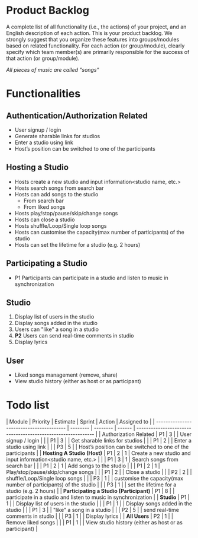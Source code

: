 # Product Backlog

A complete list of all functionality (i.e., the actions) of your project, and an English description of each action. This is your product backlog. We strongly suggest that you organize these features into groups/modules based on related functionality. For each action (or group/module), clearly specify which team member(s) are primarily responsible for the success of that action (or group/module). 



*All pieces of music are called "songs"*

# Functionalities

## Authentication/Authorization Related

* User signup / login
* Generate sharable links for studios
* Enter a studio using link
* <Nice to have>Host’s position can be switched to one of the participants 

## Hosting a Studio

* Hosts create a new studio and input information<studio name, etc.>
* Hosts search songs from search bar 
* Hosts can add songs to the studio
  * From search bar
  * From liked songs
* Hosts play/stop/pause/skip/change songs
* Hosts can close a studio
* <Nice to have> Hosts shuffle/Loop/Single loop songs
* <Nice to have>Hosts can customise the capacity(max number of participants) of the studio 
* <Nice to have>Hosts can set the lifetime for a studio (e.g. 2 hours) 

## Participating a Studio

* P1 Participants can participate in a studio and listen to music in synchronization

## Studio

1. Display list of users in the studio
2. Display songs added in the studio
3. Users can "like" a song in a studio
4. **P2** Users can send real-time comments in studio
5. <Nice to have> Display lyrics 

## User

* Liked songs management (remove, share)
* View studio history (either as host or as participant)

# Todo list

| Module                                   | Priority | Estimate | Sprint | Action | Assigned to                                                       |
| ---------------------------------------- | -------- | -------- | ------ | ------------------------------------------------------------ |
| Authorization Related                    | P1       | 3        |        | User signup / login                                       |
|                                          | P1       | 3        |        | Get sharable links for studios                             |
|                                          | P1       | 2        |        | Enter a studio using link                                 |
|                                          | P3       | 5        |        | Host’s position can be switched to one of the   participants   |
| **Hosting A Studio (Host)**              | P1       | 2        | 1      | Create a new studio and input information<studio name, etc.> |
|                                          | P1       | 3        | 1      | Search songs from search bar                                 |
|                                          | P1       | 2        | 1      | Add songs to the studio                                      |
|                                          | P1       | 2        | 1      | Play/stop/pause/skip/change songs                            |
|                                          | P1       | 2        |        | Close a studio                                               |
|                                          | P2       | 2        |        | <Nice to have> shuffle/Loop/Single loop songs                |
|                                          | P3       | 1        |        | <Nice to have>customise the capacity(max number of participants) of the studio |
|                                          | P3       | 1        |        | <Nice to have>set the lifetime for a studio (e.g. 2 hours)   |
| **Participating a Studio (Participant)** | P1       | 8        |        | participate in a studio and listen to music in synchronization |
| **Studio**                               | P1       | 1        |        | Display list of users in the studio                          |
|                                          | P1       | 1        |        | Display songs added in the studio                            |
|                                          | P1       | 3        |        | "like" a song in a studio                                    |
|                                          | P2       | 5        |        | send real-time comments in studio                            |
|                                          | P3       | 1        |        | <Nice to have> Display lyrics                                |
| **All Users**                            | P2       | 1        |        | Remove liked songs                                           |
|                                          | P1       | 1        |        | View studio history (either as host or as participant)       |